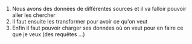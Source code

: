 1. Nous avons des données de différentes sources et il va falloir pouvoir aller les chercher
2. Il faut ensuite les transformer pour avoir ce qu'on veut
3. Enfin il faut pouvoir charger ses données où on veut pour en faire ce que je veux (des requêtes ...)